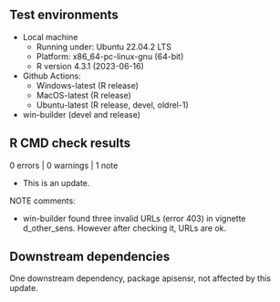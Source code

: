 ## Test environments
* Local machine
  * Running under: Ubuntu 22.04.2 LTS
  * Platform: x86_64-pc-linux-gnu (64-bit)
  * R version 4.3.1 (2023-06-16)
* Github Actions:
  * Windows-latest (R release)
  * MacOS-latest (R release)
  * Ubuntu-latest (R release, devel, oldrel-1)
* win-builder (devel and release)

## R CMD check results
0 errors | 0 warnings | 1 note

* This is an update.

NOTE comments:
* win-builder found three invalid URLs (error 403) in vignette d_other_sens. However after checking it, URLs are ok.

## Downstream dependencies
One downstream dependency, package apisensr, not affected by this update.
